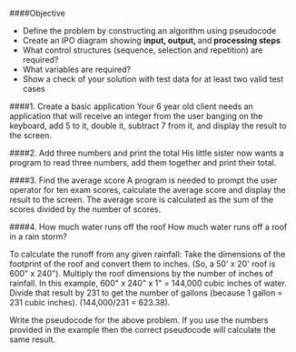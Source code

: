 
####Objective
* Define the problem by constructing an algorithm using pseudocode
* Create an IPO diagram showing <strong>input, output, </strong>and<strong> processing steps</strong>
* What control structures (sequence, selection and repetition) are required?
* What variables are required?
* Show a check of your solution with test data for at least two valid test cases



####1. Create a basic application
Your 6 year old client needs an application that will receive an integer from the user banging on the keyboard, add 5 to it, double it, subtract 7 from it, and display the result to the screen.

####2. Add three numbers and print the total
His little sister now wants a program to read three numbers, add them together and print their total.

####3. Find the average score
A program is needed to prompt the user operator for ten exam scores, calculate the average score and display the result to the screen. The average score is calculated as the sum of the scores divided by the number of scores.

####4. How much water runs off the roof
How much water runs off a roof in a rain storm?

To calculate the runoff from any given rainfall:
Take the dimensions of the footprint of the roof and convert them to inches. (So, a 50' x 20' roof is 600" x 240").
Multiply the roof dimensions by the number of inches of rainfall. 
In this example, 600" x 240" x 1" = 144,000 cubic inches of water.
Divide that result by 231 to get the number of gallons (because 1 gallon = 231 cubic inches). (144,000/231 = 623.38).

Write the pseudocode for the above problem. If you use the numbers provided in the example then the correct pseudocode will calculate the same result.
